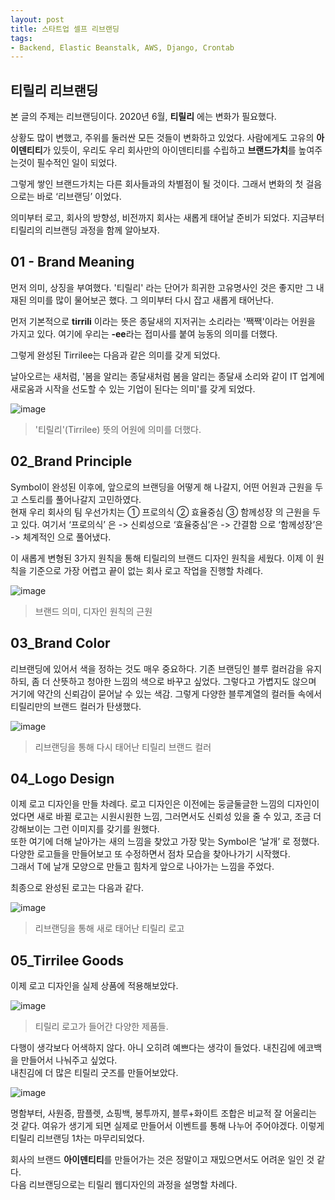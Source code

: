 ```yaml
---
layout: post
title: 스타트업 셀프 리브랜딩
tags:
- Backend, Elastic Beanstalk, AWS, Django, Crontab
---
```


## 티릴리 리브랜딩

본 글의 주제는 리브랜딩이다. 2020년 6월, **티릴리** 에는 변화가 필요했다. 

상황도 많이 변했고, 주위를 둘러싼 모든 것들이 변화하고 있었다. 사람에게도 고유의 **아이덴티티**가 있듯이, 우리도 우리 회사만의 아이덴티티를 수립하고 **브랜드가치**를 높여주는것이 필수적인 일이 되었다. 

그렇게 쌓인 브랜드가치는 다른 회사들과의 차별점이 될 것이다.
그래서 변화의 첫 걸음으로는 바로 ‘리브랜딩’ 이었다.

의미부터 로고, 회사의 방향성, 비전까지 회사는 새롭게 태어날 준비가 되었다. 
지금부터 티릴리의 리브랜딩 과정을 함께 알아보자.   

## 01 - Brand Meaning

먼저 의미, 상징을 부여했다. 
'티릴리' 라는 단어가 희귀한 고유명사인 것은 좋지만 그 내재된 의미를 많이 물어보곤 했다.
그 의미부터 다시 잡고 새롭게 태어난다.     

먼저 기본적으로 **tirrili** 이라는 뜻은 종달새의 지저귀는 소리라는 '짹짹'이라는 어원을 가지고 있다. 여기에 우리는 **-ee**라는 접미사를 붙여 능동의 의미를 더했다. 

그렇게 완성된 Tirrilee는 다음과 같은 의미를 갖게 되었다. 

날아오르는 새처럼, '봄을 알리는 종달새처럼 봄을 알리는 종달새 소리와 같이  IT 업계에 새로움과 시작을 선도할 수 있는 기업이 된다는 의미'를 갖게 되었다. 

![image](https://t1.daumcdn.net/thumb/R1280x0.fpng/?fname=http://t1.daumcdn.net/brunch/service/user/4J7R/image/J2pGfPf0qUazD09eM2oQorK7Hns.png)

> '티릴리'(Tirrilee) 뜻의 어원에 의미를 더했다.



## 02_Brand Principle     
Symbol이 완성된 이후에, 앞으로의 브랜딩을 어떻게 해 나갈지, 어떤 어원과 근원을 두고 스토리를 풀어나갈지 고민하였다.     
현재 우리 회사의 팀 우선가치는 ① 프로의식 ② 효율중심 ③ 함께성장 의 근원을 두고 있다. 
여기서 ‘프로의식’ 은 -> 신뢰성으로 ‘효율중심’은 -> 간결함 으로 ‘함께성장’은 -> 체계적인 으로 풀어냈다. 

이 새롭게 변형된 3가지 원칙을 통해 티릴리의 브랜드 디자인 원칙을 세웠다.
이제 이 원칙을 기준으로 가장 어렵고 끝이 없는 회사 로고 작업을 진행할 차례다. 

![image](https://t1.daumcdn.net/thumb/R1280x0.fpng/?fname=http://t1.daumcdn.net/brunch/service/user/4J7R/image/-59HG6GWrKkwyh2U-3pL-pEh6Oc.png)
> 브랜드 의미, 디자인 원칙의 근원
                                                

## 03_Brand Color     

리브랜딩에 있어서 색을 정하는 것도 매우 중요하다.
 기존 브랜딩인 블루 컬러감을 유지하되, 좀 더 산뜻하고 청아한 느낌의 색으로 바꾸고 싶었다.
그렇다고 가볍지도 않으며 거기에 약간의 신뢰감이 묻어날 수 있는 색감. 그렇게 다양한 블루계열의 컬러들 속에서 티릴리만의 브랜드 컬러가 탄생했다. 

![image](https://t1.daumcdn.net/thumb/R1280x0.fpng/?fname=http://t1.daumcdn.net/brunch/service/user/4J7R/image/KZB234nJS_umTw92bTTw-zQ1yj8.png)
> 리브랜딩을 통해 다시 태어난 티릴리 브랜드 컬러


## 04_Logo Design     

이제 로고 디자인을 만들 차례다. 
로고 디자인은 이전에는 둥글둘글한 느낌의 디자인이었다면 새로 바뀔 로고는 시원시원한 느낌, 
그러면서도 신뢰성 있을 줄 수 있고,  조금 더 강해보이는 그런 이미지를 갖기를 원했다.     
또한 여기에 더해 날아가는 새의 느낌을 찾았고 가장 맞는 Symbol은 ‘날개’ 로 정했다. 
다양한 로고들을 만들어보고 또 수정하면서 점차 모습을 찾아나가기 시작했다.    
그래서 T에 날개 모양으로 만들고 힘차게 앞으로 나아가는 느낌을 주었다. 

최종으로 완성된 로고는 다음과 같다. 

![image](https://t1.daumcdn.net/thumb/R1280x0.fpng/?fname=http://t1.daumcdn.net/brunch/service/user/4J7R/image/IHZKZRztpummQ-TfFNNBqH2uZ-Q.png)
> 리브랜딩을 통해 새로 태어난 티릴리 로고


## 05_Tirrilee Goods     
이제 로고 디자인을 실제 상품에 적용해보았다. 

![image](https://t1.daumcdn.net/thumb/R1280x0.fpng/?fname=http://t1.daumcdn.net/brunch/service/user/4J7R/image/c4uO83KacOY-xes1BgTUnIBWIb0.png)
> 티릴리 로고가 들어간 다양한 제품들.

다행이 생각보다 어색하지 않다. 
아니 오히려 예쁘다는 생각이 들었다. 내친김에 에코백을 만들어서 나눠주고 싶었다.               
내친김에 더 많은 티릴리 굿즈를 만들어보았다.

![image](https://t1.daumcdn.net/thumb/R1280x0.fpng/?fname=http://t1.daumcdn.net/brunch/service/user/4J7R/image/XXCz41ZHwgpFpFp0T6CtkitvfqE.png)

명함부터, 사원증, 팜플렛, 쇼핑백, 봉투까지, 블루+화이트 조합은 비교적 잘 어울리는 것 같다.
여유가 생기게 되면 실제로 만들어서 이벤트를 통해 나누어 주어야겠다. 
이렇게 티릴리 리브랜딩 1차는 마무리되었다. 

회사의 브랜드 **아이덴티티**를 만들어가는 것은 정말이고 재밌으면서도 어려운 일인 것 같다.     
다음 리브랜딩으로는 티릴리 웹디자인의 과정을 설명할 차례다.

